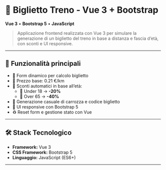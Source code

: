 # 🚆 Biglietto Treno - Vue 3 + Bootstrap

**Vue 3** • **Bootstrap 5** • **JavaScript** 

> Applicazione frontend realizzata con Vue 3 per simulare la generazione di un biglietto del treno in base a distanza e fascia d’età, con sconti e UI responsive.

---

## 🚀 Funzionalità principali

- 🧾 Form dinamico per calcolo biglietto  
- 🧮 Prezzo base: 0.21 €/km  
- 🎯 Sconti automatici in base all’età:
  - 👶 Under 18 → **-20%**
  - 👴 Over 65 → **-40%**
- 🚋 Generazione casuale di carrozza e codice biglietto  
- 🧩 UI responsive con Bootstrap 5  
- ♻️ Reset form e gestione stato con Vue

---

## 🛠️ Stack Tecnologico

- **Framework:** Vue 3
- **CSS Framework:** Bootstrap 5  
- **Linguaggio:** JavaScript (ES6+)  

---

